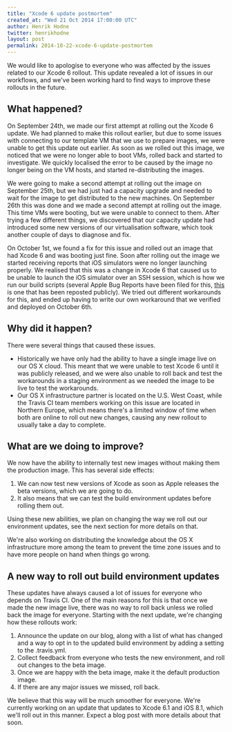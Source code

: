 ```yaml
---
title: "Xcode 6 update postmortem"
created_at: "Wed 21 Oct 2014 17:00:00 UTC"
author: Henrik Hodne
twitter: henrikhodne
layout: post
permalink: 2014-10-22-xcode-6-update-postmortem
---
```


We would like to apologise to everyone who was affected by the issues related to
our Xcode 6 rollout. This update revealed a lot of issues in our workflows, and
we've been working hard to find ways to improve these rollouts in the future.

## What happened?

On September 24th, we made our first attempt at rolling out the Xcode 6 update.
We had planned to make this rollout earlier, but due to some issues with
connecting to our template VM that we use to prepare images, we were unable to
get this update out earlier. As soon as we rolled out this image, we noticed
that we were no longer able to boot VMs, rolled back and started to investigate.
We quickly localised the error to be caused by the image no longer being on the
VM hosts, and started re-distributing the images.

We were going to make a second attempt at rolling out the image on September
25th, but we had just had a capacity upgrade and needed to wait for the image to
get distributed to the new machines. On September 26th this was done and we made
a second attempt at rolling out the image. This time VMs were booting, but we
were unable to connect to them. After trying a few different things, we
discovered that our capacity update had introduced some new versions of our
virtualisation software, which took another couple of days to diagnose and fix.

On October 1st, we found a fix for this issue and rolled out an image that had
Xcode 6 and was booting just fine. Soon after rolling out the image we started
receiving reports that iOS simulators were no longer launching properly. We
realised that this was a change in Xcode 6 that caused us to be unable to launch
the iOS simulator over an SSH session, which is how we run our build scripts
(several Apple Bug Reports have been filed for this, [this][radar] is one that
has been reposted publicly). We tried out different workarounds for this, and
ended up having to write our own workaround that we verified and deployed on
October 6th.

[radar]: http://openradar.io/18321293

## Why did it happen?

There were several things that caused these issues.

- Historically we have only had the ability to have a single image live on our
  OS X cloud. This meant that we were unable to test Xcode 6 until it was
  publicly released, and we were also unable to roll back and test the
  workarounds in a staging environment as we needed the image to be live to test
  the workarounds.
- Our OS X infrastructure partner is located on the U.S. West Coast, while the
  Travis CI team members working on this issue are located in Northern Europe,
  which means there's a limited window of time when both are online to roll out
  new changes, causing any new rollout to usually take a day to complete.

## What are we doing to improve?

We now have the ability to internally test new images without making them the
production image. This has several side effects:

1. We can now test new versions of Xcode as soon as Apple releases the beta
  versions, which we are going to do.
2. It also means that we can test the build environment updates before rolling
   them out.

Using these new abilities, we plan on changing the way we roll out our
environment updates, see the next section for more details on that.

We're also working on distributing the knowledge about the OS X infrastructure
more among the team to prevent the time zone issues and to have more people on
hand when things go wrong.

## A new way to roll out build environment updates

These updates have always caused a lot of issues for everyone who depends on
Travis CI. One of the main reasons for this is that once we made the new image
live, there was no way to roll back unless we rolled back the image for
everyone. Starting with the next update, we're changing how these rollouts work:

1. Announce the update on our blog, along with a list of what has changed and a
   way to opt in to the updated build environment by adding a setting to the
   .travis.yml.
2. Collect feedback from everyone who tests the new environment, and roll out
   changes to the beta image.
3. Once we are happy with the beta image, make it the default production image.
4. If there are any major issues we missed, roll back.

We believe that this way will be much smoother for everyone. We're currently
working on an update that updates to Xcode 6.1 and iOS 8.1, which we'll roll out
in this manner. Expect a blog post with more details about that soon.
